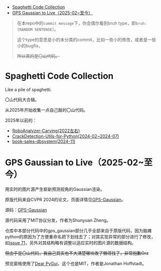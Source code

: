 - [Spaghetti Code Collection](#spaghetti-code-collection)
- [GPS Gaussian to Live（2025-02~至今）](#gps-gaussian-to-live2025-02至今)

> 在本repo中的`commit message`下，你会偶尔看到bruh type，即`bruh:[RANDOM SENTENSE]`。
> 
> 这个type的意思是小的未分类的commit，比如一些小的修改，或者是一些小的bugfix。
>
> ~~所以真的是〇山代码。~~

# Spaghetti Code Collection
Like a pile of spaghetti.

〇山代码大合辑。

从2025年开始收集一点自己敲的〇山代码。

2025年以前的：

- [RoboAnalyzer-Carving(2022左右)](https://github.com/AkutaZehy/RoboAnalyzer-Carving)
- [CrackDetection-Utils-for-Python(2024-02~2024-07)](https://github.com/AkutaZehy/CrackDetection-Utils-for-Python)
- [book-sales-dbsystem(2024-11)](https://github.com/AkutaZehy/book-sales-dbsystem)

# GPS Gaussian to Live（2025-02~至今）

用实时的图片源产生崭新预测视角的Gaussian渲染。

原版代码来自CVPR 2024的论文，页面详情见[GPS-Gaussian](https://shunyuanzheng.github.io/GPS-Gaussian)。

源码：[GPS-Gaussian](https://github.com/aipixel/GPS-Gaussian)

源代码采用了MIT协议分发，作者为Shunyuan Zheng。

仓库中本部分代码中的gps_gaussian部分几乎全部来自于原版代码，因为脑瘫python的原因为了方便重命名把下划线去了；对其实现异常的部分进行了修改，如[issue 71](https://github.com/aipixel/GPS-Gaussian/issues/71)，另外对其结构略有调整以适应实时的图片源的数据结构。

~~但由于是〇山代码，我自己其实也不大清楚哪块改了懒得找了，非常抱歉Orz~~

预览窗格使用了[Dear PyGui](https://github.com/hoffstadt/DearPyGui)，这个也是MIT，作者是Jonathan Hoffstadt。